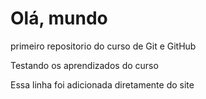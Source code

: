 # Olá, mundo
 primeiro repositorio do curso de Git e GitHub

Testando os aprendizados do curso

Essa linha foi adicionada diretamente do site
